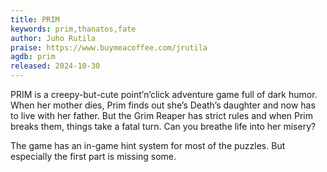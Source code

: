 ```yaml
---
title: PRIM
keywords: prim,thanatos,fate
author: Juho Rutila
praise: https://www.buymeacoffee.com/jrutila
agdb: prim
released: 2024-10-30
---
```


PRIM is a creepy-but-cute point’n’click adventure game full of dark humor. When her mother dies, Prim finds out she’s Death’s daughter and now has to live with her father. But the Grim Reaper has strict rules and when Prim breaks them, things take a fatal turn. Can you breathe life into her misery?

The game has an in-game hint system for most of the puzzles. But especially the first part is missing some.
